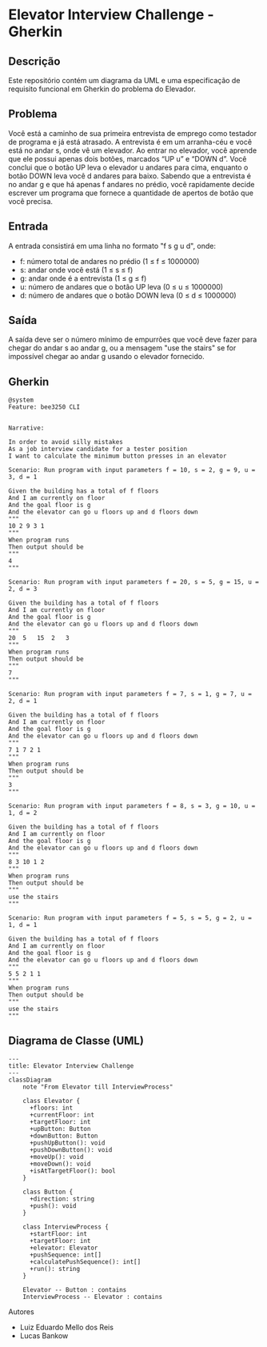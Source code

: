 # Elevator Interview Challenge - Gherkin

## Descrição

Este repositório contém um diagrama da UML e uma especificação de requisito funcional em Gherkin do problema do Elevador.

## Problema

Você está a caminho de sua primeira entrevista de emprego como testador de programa e já está atrasado. A entrevista é em um arranha-céu e você está no andar s, onde vê um elevador. Ao entrar no elevador, você aprende que ele possui apenas dois botões, marcados “UP u” e “DOWN d”. Você conclui que o botão UP leva o elevador u andares para cima, enquanto o botão DOWN leva você d andares para baixo. Sabendo que a entrevista é no andar g e que há apenas f andares no prédio, você rapidamente decide escrever um programa que fornece a quantidade de apertos de botão que você precisa.

## Entrada

A entrada consistirá em uma linha no formato "f s g u d", onde:
- f: número total de andares no prédio (1 ≤ f ≤ 1000000)
- s: andar onde você está (1 ≤ s ≤ f)
- g: andar onde é a entrevista (1 ≤ g ≤ f)
- u: número de andares que o botão UP leva (0 ≤ u ≤ 1000000)
- d: número de andares que o botão DOWN leva (0 ≤ d ≤ 1000000)

## Saída

A saída deve ser o número mínimo de empurrões que você deve fazer para chegar do andar s ao andar g, ou a mensagem "use the stairs" se for impossível chegar ao andar g usando o elevador fornecido.


## Gherkin

```gherkin
@system
Feature: bee3250 CLI


Narrative:

In order to avoid silly mistakes
As a job interview candidate for a tester position
I want to calculate the minimum button presses in an elevator

Scenario: Run program with input parameters f = 10, s = 2, g = 9, u = 3, d = 1

Given the building has a total of f floors
And I am currently on floor
And the goal floor is g
And the elevator can go u floors up and d floors down
"""
10 2 9 3 1
"""
When program runs
Then output should be
"""
4
"""

Scenario: Run program with input parameters f = 20, s = 5, g = 15, u = 2, d = 3

Given the building has a total of f floors
And I am currently on floor
And the goal floor is g
And the elevator can go u floors up and d floors down
"""
20  5   15  2   3  
"""
When program runs
Then output should be
"""
7
"""

Scenario: Run program with input parameters f = 7, s = 1, g = 7, u = 2, d = 1

Given the building has a total of f floors
And I am currently on floor
And the goal floor is g
And the elevator can go u floors up and d floors down
"""
7 1 7 2 1
"""
When program runs
Then output should be
"""
3
"""

Scenario: Run program with input parameters f = 8, s = 3, g = 10, u = 1, d = 2

Given the building has a total of f floors
And I am currently on floor
And the goal floor is g
And the elevator can go u floors up and d floors down
"""
8 3 10 1 2
"""
When program runs
Then output should be
"""
use the stairs
"""

Scenario: Run program with input parameters f = 5, s = 5, g = 2, u = 1, d = 1

Given the building has a total of f floors
And I am currently on floor
And the goal floor is g
And the elevator can go u floors up and d floors down
"""
5 5 2 1 1
"""
When program runs
Then output should be
"""
use the stairs
"""

```
## Diagrama de Classe (UML)

```mermaid
---
title: Elevator Interview Challenge
---
classDiagram
    note "From Elevator till InterviewProcess"

    class Elevator {
      +floors: int
      +currentFloor: int
      +targetFloor: int
      +upButton: Button
      +downButton: Button
      +pushUpButton(): void
      +pushDownButton(): void
      +moveUp(): void
      +moveDown(): void
      +isAtTargetFloor(): bool
    }

    class Button {
      +direction: string
      +push(): void
    }

    class InterviewProcess {
      +startFloor: int
      +targetFloor: int
      +elevator: Elevator
      +pushSequence: int[]
      +calculatePushSequence(): int[]
      +run(): string
    }

    Elevator -- Button : contains
    InterviewProcess -- Elevator : contains
```

Autores
- Luiz Eduardo Mello dos Reis
- Lucas Bankow
